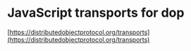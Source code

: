 # JavaScript transports for dop

[https://distributedobjectprotocol.org/transports](https://distributedobjectprotocol.org/transports)








<!--

# node.js can
### Listen via:
| Protocol  | name | port default |
| ----------- |:-------:| -------:|
| WebSockets ✓ | [ws](https://github.com/websockets/ws) | 4444  |
| WebSockets    | [uws](https://github.com/uWebSockets/uWebSockets)  | 4444  |
| [socket.io](https://github.com/socketio/socket.io)    | socketio  | 4445  |
| [SockJS](https://github.com/sockjs/sockjs-node)    | sockjs  | 4446  |


### Connect via:
| Protocol  | name | url default |
| ----------- |:-------:| -------:|
| WebSockets ✓ | [ws](https://github.com/websockets/ws) | `http://localhost:4444`  |
| [socket.io](https://github.com/socketio/socket.io)    | socketio  | `http://localhost:4445`  |
| [SockJS](https://github.com/sockjs/sockjs-node)    | sockjs  | `http://localhost:4446`  |


# Browser can
### Connect via:
| Protocol  | name | url default |
| ----------- |:-------:| -------:|
| WebSockets ✓ | websocket | `http://localhost:4444`  |
| [socket.io](https://github.com/socketio/socket.io)    | socketio  | `http://localhost:4445`  |
| [SockJS](https://github.com/sockjs/sockjs-node)    | sockjs  | `http://localhost:4446`  |



✓ Means is default if not transport is passed as option




# By technology

### WebSockets ([ws](https://github.com/websockets/ws))
|    | Browser | node.js |
| ----------- |:-------:| -------:|
| __Browser__     | ❌ | ✅  |
| __node.js__     | ✅  | ✅  |

### [socket.io](https://github.com/socketio)
|   | Browser | node.js |
| ----------- |:-------:| -------:|
| __Browser__     | ❌ | ✅  |
| __node.js__     | ✅  | ✅  |

### [SockJS](https://github.com/sockjs)
|   | Browser | node.js |
| ----------- |:-------:| -------:|
| __Browser__     | ❌ | ✅  |
| __node.js__     | ✅  | ✅  |




# All

|             | Browser | node.js |
| ----------- |:-------:| -------:|
| __Browser__     | - | WebSockets, [socket.io](https://github.com/socketio), [SockJS](https://github.com/sockjs)  |
| __node.js__     | WebSockets, [socket.io](https://github.com/socketio), [SockJS](https://github.com/sockjs)  | WebSockets, [socket.io](https://github.com/socketio), [SockJS](https://github.com/sockjs)  |





# By Platform

| Browser | Listen | Connect |
| ---------- |:--:| --:|
| WebSockets    | ❌ |✅ |
| [socket.io](https://github.com/socketio)  | ❌ |✅ |
| [SockJS](https://github.com/sockjs)     | ❌ |✅ |

| node.js | Listen | Connect |
| --------------- |:--:| --:|
| WebSockets ([ws](https://github.com/websockets/ws)) | ✅ | ✅ |
| [socket.io](https://github.com/socketio)       | ✅ | ✅ |
| [SockJS](https://github.com/sockjs)          | ✅ | ✅ |
-->


